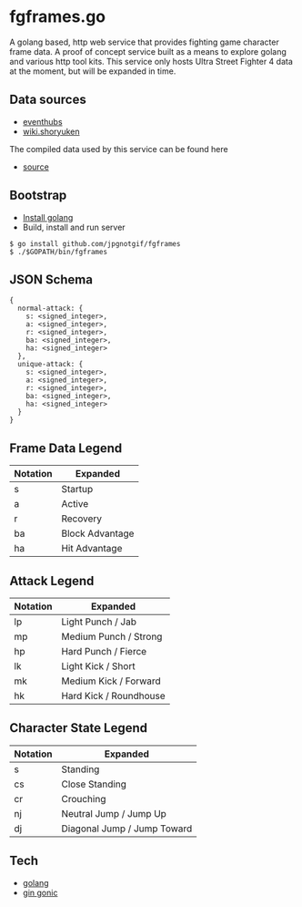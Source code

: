 # fgframes.go
A golang based, http web service that provides fighting game character frame data. A proof of concept service built as a means to explore golang and various http tool kits. This service only hosts Ultra Street Fighter 4 data at the moment, but will be expanded in time.

## Data sources
- [eventhubs](http://www.eventhubs.com/moves/sf4/)
- [wiki.shoryuken](http://wiki.shoryuken.com/Ultra_Street_Fighter_IV)

The compiled data used by this service can be found here
- [source](https://github.com/jpgnotgif/frame-data)

## Bootstrap
- [Install golang](https://golang.org/doc/install)
- Build, install and run server
```
$ go install github.com/jpgnotgif/fgframes
$ ./$GOPATH/bin/fgframes
```

## JSON Schema
```
{
  normal-attack: {
    s: <signed_integer>,
    a: <signed_integer>,
    r: <signed_integer>,
    ba: <signed_integer>,
    ha: <signed_integer>
  },
  unique-attack: {
    s: <signed_integer>,
    a: <signed_integer>,
    r: <signed_integer>,
    ba: <signed_integer>,
    ha: <signed_integer>
  }
}
```
## Frame Data Legend
Notation|Expanded
--------|--------
s|Startup
a|Active
r|Recovery
ba|Block Advantage
ha|Hit Advantage

## Attack Legend
Notation|Expanded
--------|--------
lp|Light Punch / Jab
mp|Medium Punch / Strong
hp|Hard Punch / Fierce
lk|Light Kick / Short
mk|Medium Kick / Forward
hk|Hard Kick / Roundhouse

## Character State Legend
Notation|Expanded
--------|-------
s|Standing
cs|Close Standing
cr|Crouching
nj|Neutral Jump / Jump Up
dj|Diagonal Jump / Jump Toward

## Tech
- [golang](https://golang.org/)
- [gin gonic](https://gin-gonic.github.io/gin/)
